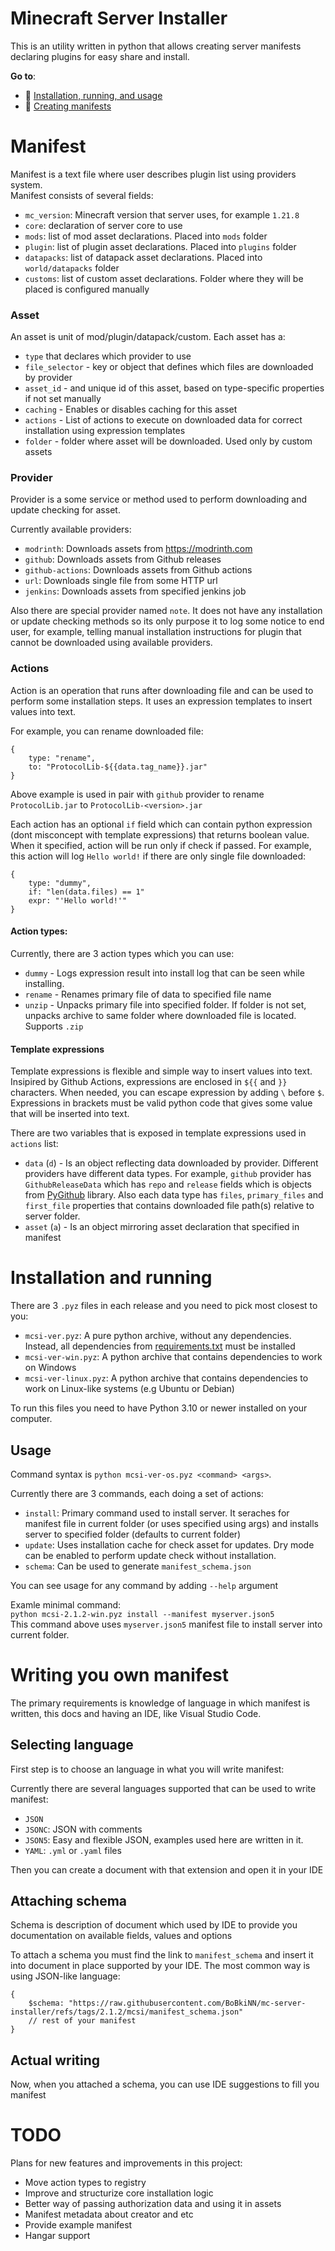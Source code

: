 # Minecraft Server Installer

This is an utility written in python that allows creating server manifests declaring plugins for easy share and install.

**Go to**:
* 🔧 [Installation, running, and usage](#installation-and-running)  
* 🔧 [Creating manifests](#writing-you-own-manifest)

# Manifest

Manifest is a text file where user describes plugin list using providers system.<br>
Manifest consists of several fields:
- `mc_version`: Minecraft version that server uses, for example `1.21.8`
- `core`: declaration of server core to use
- `mods`: list of mod asset declarations. Placed into `mods` folder
- `plugin`: list of plugin asset declarations. Placed into `plugins` folder
- `datapacks`: list of datapack asset declarations. Placed into `world/datapacks` folder
- `customs`: list of custom asset declarations. Folder where they will be placed is configured manually

### Asset
An asset is unit of mod/plugin/datapack/custom.
Each asset has a:
- `type` that declares which provider to use
- `file_selector` - key or object that defines which files are downloaded by provider
- `asset_id` - and unique id of this asset, based on type-specific properties if not set manually
- `caching` - Enables or disables caching for this asset
- `actions` - List of actions to execute on downloaded data for correct installation using expression templates
- `folder` - folder where asset will be downloaded. Used only by custom assets

### Provider
Provider is a some service or method used to perform downloading and update checking for asset.

Currently available providers:
- `modrinth`: Downloads assets from https://modrinth.com
- `github`: Downloads assets from Github releases
- `github-actions`: Downloads assets from Github actions
- `url`: Downloads single file from some HTTP url
- `jenkins`: Downloads assets from specified jenkins job

Also there are special provider named `note`. It does not have any installation or update checking methods so its only purpose it to log some notice to end user, for example, telling manual installation instructions for plugin that cannot be downloaded using available providers.

### Actions
Action is an operation that runs after downloading file and can be used to perform some installation steps. It uses an expression templates to insert values into text.

For example, you can rename downloaded file:
```json5
{
    type: "rename",
    to: "ProtocolLib-${{data.tag_name}}.jar"
}
```

Above example is used in pair with `github` provider to rename `ProtocolLib.jar` to `ProtocolLib-<version>.jar`

Each action has an optional `if` field which can contain python expression (dont misconcept with template expressions) that returns boolean value. When it specified, action will be run only if check if passed. For example, this action will log `Hello world!` if there are only single file downloaded:
```json5
{
    type: "dummy",
    if: "len(data.files) == 1"
    expr: "'Hello world!'"
}
```

#### Action types:
Currently, there are 3 action types which you can use:  
- `dummy` - Logs expression result into install log that can be seen while installing.  
- `rename` - Renames primary file of data to specified file name
- `unzip` - Unpacks primary file into specified folder. If folder is not set, unpacks archive to same folder where downloaded file is located. Supports `.zip`



#### Template expressions
Template expressions is flexible and simple way to insert values into text. Insipired by Github Actions, expressions are enclosed in `${{` and `}}` characters. When needed, you can escape expression by adding `\` before `$`.<br>
Expressions in brackets must be valid python code that gives some value that will be inserted into text.

There are two variables that is exposed in template expressions used in `actions` list:  
- `data` (`d`) - Is an object reflecting data downloaded by provider. Different providers have different data types. For example, `github` provider has `GithubReleaseData` which has `repo` and `release` fields which is objects from [PyGithub](https://pypi.org/project/PyGithub/) library. Also each data type has `files`, `primary_files` and `first_file` properties that contains downloaded file path(s) relative to server folder.
- `asset` (`a`) - Is an object mirroring asset declaration that specified in manifest 

# Installation and running
There are 3 `.pyz` files in each release and you need to pick most closest to you:
- `mcsi-ver.pyz`: A pure python archive, without any dependencies. Instead, all dependencies from [requirements.txt](mcsi/requirements.txt) must be installed
- `mcsi-ver-win.pyz`: A python archive that contains dependencies to work on Windows
- `mcsi-ver-linux.pyz`: A python archive that contains dependencies to work on Linux-like systems (e.g Ubuntu or Debian)

To run this files you need to have Python 3.10 or newer installed on your computer.

## Usage
Command syntax is `python mcsi-ver-os.pyz <command> <args>`.

Currently there are 3 commands, each doing a set of actions:
- `install`: Primary command used to install server. It seraches for manifest file in current folder (or uses specified using args) and installs server to specified folder (defaults to current folder)
- `update`: Uses installation cache for check asset for updates. Dry mode can be enabled to perform update check without installation.
- `schema`: Can be used to generate `manifest_schema.json`

You can see usage for any command by adding `--help` argument

Examle minimal command:  
`python mcsi-2.1.2-win.pyz install --manifest myserver.json5`  
This command above uses `myserver.json5` manifest file to install server into current folder.

# Writing you own manifest
The primary requirements is knowledge of language in which manifest is written, this docs and having an IDE, like Visual Studio Code.

## Selecting language
First step is to choose an language in what you will write manifest:

Currently there are several languages supported that can be used to write manifest:
- `JSON`
- `JSONC`: JSON with comments
- `JSON5`: Easy and flexible JSON, examples used here are written in it.
- `YAML`: `.yml` or `.yaml` files

Then you can create a document with that extension and open it in your IDE

## Attaching schema
Schema is description of document which used by IDE to provide you documentation on available fields, values and options

To attach a schema you must find the link to `manifest_schema` and insert it into document in place supported by your IDE. The most common way is using JSON-like language:
```json5
{
    $schema: "https://raw.githubusercontent.com/BoBkiNN/mc-server-installer/refs/tags/2.1.2/mcsi/manifest_schema.json"
    // rest of your manifest
}
```

## Actual writing
Now, when you attached a schema, you can use IDE suggestions to fill you manifest

# TODO
Plans for new features and improvements in this project:
- Move action types to registry
- Improve and structurize core installation logic
- Better way of passing authorization data and using it in assets
- Manifest metadata about creator and etc
- Provide example manifest
- Hangar support
